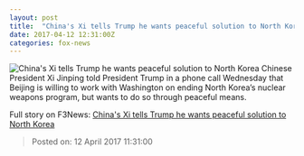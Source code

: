 ```yaml
---
layout: post
title:  "China's Xi tells Trump he wants peaceful solution to North Korea"
date: 2017-04-12 12:31:00Z
categories: fox-news
---
```


![China's Xi tells Trump he wants peaceful solution to North Korea](http://a57.foxnews.com/media2.foxnews.com/BrightCove/694940094001/2017/04/08/0/0/694940094001_5390849420001_5390839165001-vs.jpg?ve=1)
Chinese President Xi Jinping told President Trump in a phone call Wednesday that Beijing is willing to work with Washington on ending North Korea’s nuclear weapons program, but wants to do so through peaceful means.


Full story on F3News: [China's Xi tells Trump he wants peaceful solution to North Korea](http://www.f3nws.com/n/qRPu3D)

> Posted on: 12 April 2017 11:31:00
